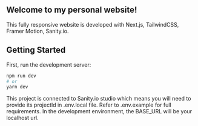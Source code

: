 ## Welcome to my personal website!

This fully responsive website is developed with Next.js, TailwindCSS, Framer Motion, Sanity.io.

## Getting Started

First, run the development server:

```bash
npm run dev
# or
yarn dev
```

This project is connected to Sanity.io studio which means you will need to provide its projectId in .env.local file. Refer to .env.example for full requirements. In the development environment, the BASE_URL will be your localhost url.


